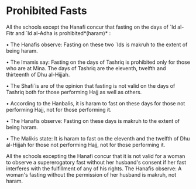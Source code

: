 Prohibited Fasts
================

All the schools except the Hanafi concur that fasting on the days of
\`Id al-Fitr and \`Id al-Adha is prohibited*(haram)* :

• The Hanafis observe: Fasting on these two \`Ids is makruh to the
extent of being haram.

• The Imamis say: Fasting on the days of Tashriq is prohibited only for
those who are at Mina. The days of Tashriq are the eleventh, twelfth and
thirteenth of Dhu al-Hijjah.

• The Shafi\`is are of the opinion that fasting is not valid on the days
of Tashriq both for those performing Hajj as well as others.

• According to the Hanbalis, it is haram to fast on these days for those
not performing Hajj, not for those performing it.

• The Hanafis observe: Fasting on these days is makruh to the extent of
being haram.

• The Malikis state: It is haram to fast on the eleventh and the twelfth
of Dhu al-Hijjah for those not performing Hajj, not for those performing
it.

All the schools excepting the Hanafi concur that it is not valid for a
woman to observe a supererogatory fast without her husband's consent if
her fast interferes with the fulfillment of any of his rights. The
Hanafis observe: A woman's fasting without the permission of her husband
is makruh, not haram.


